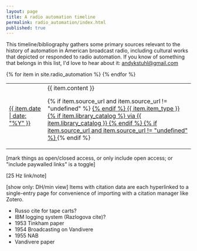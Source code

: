 ```yaml
---
layout: page
title: A radio automation timeline
permalink: radio_automation/index.html
published: true
---
```


This timeline/bibliography gathers some primary sources relevant to the history of automation in American broadcast radio, including cultural works that depicted or responded to radio automation. If you know of something that belongs in this list, I'd love to hear about it: [andykstuhl@gmail.com](mailto::andykstuhl@gmail.com)

<table class="timeline">
<tbody>
{% for item in site.radio_automation %}
  <tr>
    <td>
      <a href="{{ item.url }}">
        {{ item.date | date: "%Y" }}
      </a>
    </td>
    <td>
      {{ item.content }}
      <p>
      {% if item.source_url and item.source_url != "undefined" %}
        <a target="_blank" href="{{ item.source_url }}">
      {% endif %}
          {{ item.item_type }}
          {% if item.library_catalog %}
            via {{ item.library_catalog }}
          {% endif %}
      {% if item.source_url and item.source_url != "undefined" %}
        </a>
      {% endif %}
      </p>
    </td>
  </tr>
{% endfor %}
</tbody>
</table>

[mark things as open/closed access, or only include open access; or "include paywalled links" is a toggle]

[25 Hz link/note]

[show only: DH/min view]
Items with citation data are each hyperlinked to a single-entry page for convenience of importing with a citation manager like Zotero.

- Russo cite for tape carts?
- IBM logging system (Razlogova cite)?
- 1953 Tinkham paper
- 1954 Broadcasting on Vandivere
- 1955 NAB
- Vandivere paper
